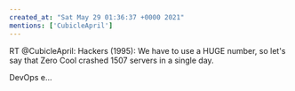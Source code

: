 ```yaml
---
created_at: "Sat May 29 01:36:37 +0000 2021"
mentions: ['CubicleApril']
---
```


RT @CubicleApril: Hackers (1995): We have to use a HUGE number, so let's say that Zero Cool crashed 1507 servers in a single day.

DevOps e…
